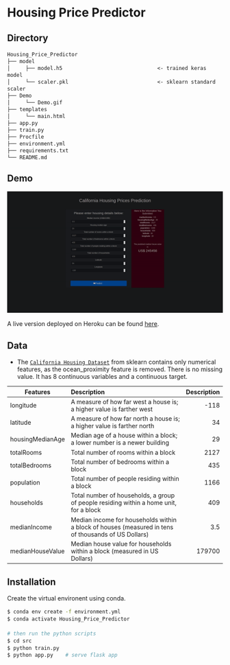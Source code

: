 # Housing Price Predictor

## Directory

```
Housing_Price_Predictor
├── model                                         
│     ├── model.h5                               <- trained keras model  
│     └── scaler.pkl                             <- sklearn standard scaler
├── Demo                                         
│     └── Demo.gif 
├── templates                               
│     └── main.html
├── app.py                                  
├── train.py                                
├── Procfile                              
├── environment.yml                               
├── requirements.txt                               
└── README.md
```
## Demo

![Demo](Demo/Demo.gif)


A live version deployed on Heroku can be found [here](https://california-housing-predict.herokuapp.com/).

## Data

* The [`California Housing Dataset`](https://scikit-learn.org/stable/datasets/index.html#california-housing-dataset) from sklearn 
contains only numerical features, as the ocean_proximity feature is removed. There is no missing value. It has 8 continuous variables and a continuous target.



| Features      | Description   | Description   | 
| ------------- |:-------------|-------------:|
| longitude     | A measure of how far west a house is; a higher value is farther west | -118|
| latitude      | A measure of how far north a house is; a higher value is farther north     |34 |  
| housingMedianAge | Median age of a house within a block; a lower number is a newer building      | 29|
| totalRooms     | Total number of rooms within a block | 2127 |
| totalBedrooms     | Total number of bedrooms within a block     | 435|  
| population | Total number of people residing within a block      | 1166|  
| households     | Total number of households, a group of people residing within a home unit, for a block |409 | 
| medianIncome      | Median income for households within a block of houses (measured in tens of thousands of US Dollars)     | 3.5 |
| medianHouseValue | Median house value for households within a block (measured in US Dollars)     |179700 |   

## Installation

Create the virtual environent using conda. 

```bash
$ conda env create -f environment.yml
$ conda activate Housing_Price_Predictor

# then run the python scripts
$ cd src
$ python train.py
$ python app.py    # serve flask app
```




